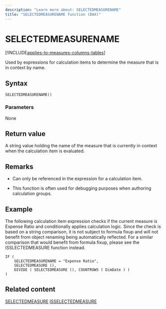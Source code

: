 ```yaml
---
description: "Learn more about: SELECTEDMEASURENAME"
title: "SELECTEDMEASURENAME function (DAX)"
---
```

# SELECTEDMEASURENAME

[!INCLUDE[applies-to-measures-columns-tables](includes/applies-to-measures-columns-tables.md)]

Used by expressions for calculation items to determine the measure that is in context by name.

## Syntax

```dax
SELECTEDMEASURENAME()
```

### Parameters

None

## Return value

A string value holding the name of the measure that is currently in context when the calculation item is evaluated. 

## Remarks

- Can only be referenced in the expression for a calculation item.

- This function is often used for debugging purposes when authoring calculation groups.

## Example

The following calculation item expression checks if the current measure is Expense Ratio and conditionally applies calculation logic. Since the check is based on a string comparison, it is not subject to formula fixup and will not benefit from object renaming being automatically reflected. For a similar comparison that would benefit from formula fixup, please see the ISSLECTEDMEASURE function instead. 

```dax
IF (
    SELECTEDMEASURENAME = "Expense Ratio",
    SELECTEDMEASURE (),
    DIVIDE ( SELECTEDMEASURE (), COUNTROWS ( DimDate ) )
)
```

## Related content

[SELECTEDMEASURE](selectedmeasure-function-dax.md)
[ISSELECTEDMEASURE](isselectedmeasure-function-dax.md) 
